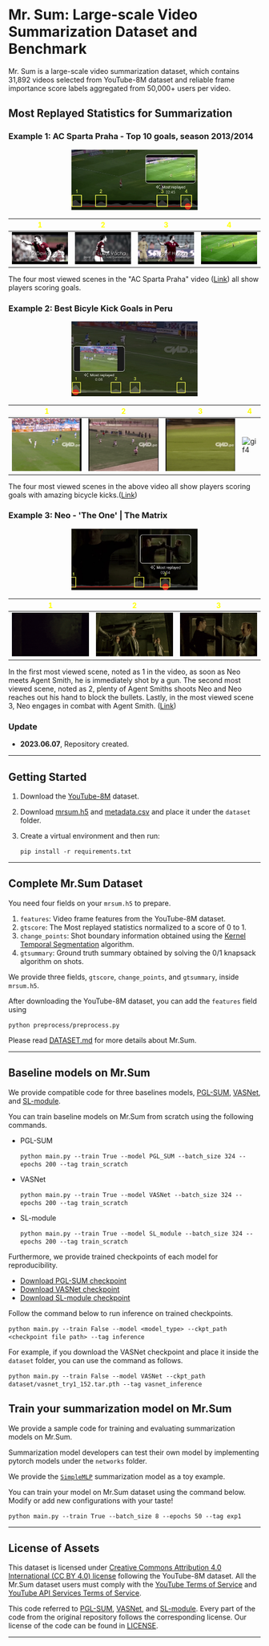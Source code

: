 # Mr. Sum: Large-scale Video Summarization Dataset and Benchmark

Mr. Sum is a large-scale video summarization dataset, which contains 31,892 videos selected from YouTube-8M dataset and reliable frame importance score labels aggregated from 50,000+ users per video.  

<!-- <img src="images/most_replayed.jpeg" alt="Example of Most replayed" width="300" height="200"> -->


<!-- <img src="images/AC_sparta_all_gif_resized.gif" alt="Example of Soccer game Most replayed" width="200" height="250"> -->

<!-- **In this repository,**

1. We provide meta data and most replayed labels for 31,892 videos in [dataset](dataset) folder.

2. We provide Most replayed crawler enabling expansion of our dataset.

3. We provide sample codes to apply Mr.Sum dataset on a video summarization model. -->

## Most Replayed Statistics for Summarization

### Example 1: AC Sparta Praha - Top 10 goals, season 2013/2014

<p align="center">
  <img src="images/AC_sparta_most_replayed_with_numbers.png" width="50%">
</p>

| **<span style="color:yellow">1</span>** | **<span style="color:yellow">2</span>** | **<span style="color:yellow">3</span>** | **<span style="color:yellow">4</span>** |
| --- | --- | --- | --- |
| ![gif1](images/AC_sparta_1_gif.gif) | ![gif2](images/AC_sparta_2_gif.gif) | ![gif3](images/AC_sparta_3_gif.gif) | ![gif4](images/AC_sparta_4_gif.gif) |

The four most viewed scenes in the "AC Sparta Praha" video ([Link](https://youtu.be/hqm6r8xeAew)) all show players scoring goals. 

### Example 2: Best Bicyle Kick Goals in Peru

<p align="center">
  <img src="images/mejores_most_replayed_with_numbers.png" width="50%">
</p>

| **<span style="color:yellow">1</span>** | **<span style="color:yellow">2</span>** | **<span style="color:yellow">3</span>** | **<span style="color:yellow">4</span>** |
| --- | --- | --- | --- |
| ![gif1](images/mejores_1_gif.gif) | ![gif2](images/mejores_2_gif.gif) | ![gif3](images/mejores_3_gif.gif) | ![gif4](images/mejores_4_gif.gif) |

The four most viewed scenes in the above video all show players scoring goals with amazing bicycle kicks.([Link](https://youtu.be/q89vpZ1kwpM))

### Example 3: Neo - 'The One' | The Matrix

<p align="center">
  <img src="images/the_matrix_most_replayed_with_numbers.png" width="50%">
</p>

| **<span style="color:yellow">1</span>** | **<span style="color:yellow">2</span>** | **<span style="color:yellow">3</span>** |
| --- | --- | --- |
| ![gif1](images/the_matrix_1_gif.gif) | ![gif2](images/the_matrix_2_gif.gif) | ![gif3](images/the_matrix_3_gif.gif) |

In the first most viewed scene, noted as 1 in the video, as soon as Neo meets Agent Smith, he is immediately shot by a gun. The second most viewed scene, noted as 2, plenty of Agent Smiths shoots Neo and Neo reaches out his hand to block the bullets. Lastly, in the most viewed scene 3, Neo engages in combat with Agent Smith. ([Link](https://www.youtube.com/watch?v=H-0RHqDWcJE))

### Update
- **2023.06.07**, Repository created.


----
## Getting Started

1. Download the [YouTube-8M](https://research.google.com/youtube8m/) dataset.

2. Download [mrsum.h5](https://drive.google.com/file/d/1LmasS9joHe2VqINO2ZXLFdAE5nPdngyO/view?usp=sharing) and [metadata.csv](https://drive.google.com/file/d/1GhUSEzPif5h2sUtHsSK9zn4qlEqeKcgY/view?usp=sharing) and place it under the `dataset` folder.

3. Create a virtual environment and then run:
    ```
    pip install -r requirements.txt
    ```

----
## Complete Mr.Sum Dataset

You need four fields on your `mrsum.h5` to prepare.

1. `features`: Video frame features from the YouTube-8M dataset.
2. `gtscore`: The Most replayed statistics normalized to a score of 0 to 1.
3. `change_points`: Shot boundary information obtained using the  [Kernel Temporal Segmentation](https://github.com/TatsuyaShirakawa/KTS) algorithm.
4. `gtsummary`: Ground truth summary obtained by solving the 0/1 knapsack algorithm on shots.

We provide three fields, `gtscore`, `change_points`, and `gtsummary`, inside `mrsum.h5`. 

After downloading the YouTube-8M dataset, you can add the `features` field using
```
python preprocess/preprocess.py
```

Please read [DATASET.md](dataset/DATASET.md) for more details about Mr.Sum.

----
## Baseline models on Mr.Sum

We provide compatible code for three baselines models, [PGL-SUM](https://github.com/e-apostolidis/PGL-SUM), [VASNet](https://github.com/ok1zjf/VASNet), and [SL-module](https://github.com/ChrisAllenMing/Cross_Category_Video_Highlight).

You can train baseline models on Mr.Sum from scratch using the following commands.

- PGL-SUM
  ```
  python main.py --train True --model PGL_SUM --batch_size 324 --epochs 200 --tag train_scratch
  ```

- VASNet
  ```
  python main.py --train True --model VASNet --batch_size 324 --epochs 200 --tag train_scratch
  ```

- SL-module
  ```
  python main.py --train True --model SL_module --batch_size 324 --epochs 200 --tag train_scratch
  ```

Furthermore, we provide trained checkpoints of each model for reproducibility.
- [Download PGL-SUM checkpoint](https://drive.google.com/file/d/1NQ4UT-0iOBA8-GFvpGDoAgpYV8k8p2OF/view?usp=sharing)
- [Download VASNet checkpoint](https://drive.google.com/file/d/1gyv6ZuD5zvKWUbcmlKZcN720fnw8a69d/view?usp=sharing)
- [Download SL-module checkpoint](https://drive.google.com/file/d/1oUXYWAspFhjKYcWP9aN1DPYO0EUT0eh3/view?usp=sharing)

<!-- ** We will further release more checkpoints once the paper is accepted. -->

Follow the command below to run inference on trained checkpoints.
```
python main.py --train False --model <model_type> --ckpt_path <checkpoint file path> --tag inference
```
For example, if you download the VASNet checkpoint and place it inside the `dataset` folder, you can use the command as follows.
```
python main.py --train False --model VASNet --ckpt_path dataset/vasnet_try1_152.tar.pth --tag vasnet_inference
```

## Train your summarization model on Mr.Sum

We provide a sample code for training and evaluating summarization models on Mr.Sum.

Summarization model developers can test their own model by implementing pytorch models under the `networks` folder.

We provide the [`SimpleMLP`](networks/mlp.py) summarization model as a toy example.

You can train your model on Mr.Sum dataset using the command below. Modify or add new configurations with your taste!
```
python main.py --train True --batch_size 8 --epochs 50 --tag exp1
```

----

## License of Assets
This dataset is licensed under [Creative Commons Attribution 4.0 International (CC BY 4.0) license](https://creativecommons.org/licenses/by/4.0/) following the YouTube-8M dataset. All the Mr.Sum dataset users must comply with the [YouTube Terms of Service](https://www.youtube.com/static?template=terms) and [YouTube API Services Terms of Service](https://developers.google.com/youtube/terms/api-services-terms-of-service#agreement).


This code referred to [PGL-SUM](https://github.com/e-apostolidis/PGL-SUM), [VASNet](https://github.com/ok1zjf/VASNet), and [SL-module](https://github.com/ChrisAllenMing/Cross_Category_Video_Highlight). Every part of the code from the original repository follows the corresponding license.
Our license of the code can be found in [LICENSE](LICENSE).

----
